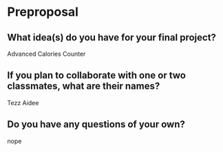 # Preproposal

## What idea(s) do you have for your final project?

Advanced Calories Counter

## If you plan to collaborate with one or two classmates, what are their names?

Tezz Aidee

## Do you have any questions of your own?

nope
